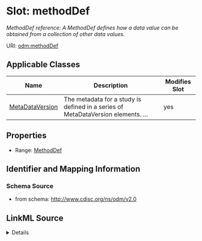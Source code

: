 # Slot: methodDef


_MethodDef reference: A MethodDef defines how a data value can be obtained from a collection of other data values._



URI: [odm:methodDef](http://www.cdisc.org/ns/odm/v2.0/methodDef)



<!-- no inheritance hierarchy -->




## Applicable Classes

| Name | Description | Modifies Slot |
| --- | --- | --- |
[MetaDataVersion](MetaDataVersion.md) | The metadata for a study is defined in a series of MetaDataVersion elements. ... |  yes  |







## Properties

* Range: [MethodDef](MethodDef.md)





## Identifier and Mapping Information







### Schema Source


* from schema: http://www.cdisc.org/ns/odm/v2.0




## LinkML Source

<details>
```yaml
name: methodDef
description: 'MethodDef reference: A MethodDef defines how a data value can be obtained
  from a collection of other data values.'
from_schema: http://www.cdisc.org/ns/odm/v2.0
rank: 1000
alias: methodDef
domain_of:
- MetaDataVersion
range: MethodDef

```
</details>
